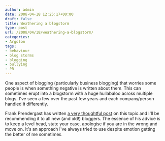 ```yaml
---
author: admin
date: 2008-04-18 12:25:17+00:00
draft: false
title: Weathering a blogstorm
type: post
url: /2008/04/18/weathering-a-blogstorm/
categories:
- Argolon
tags:
- behaviour
- blog storms
- blogging
- bullying
- PR
---
```


One aspect of blogging (particularly business blogging) that worries some people is when something negative is written about them. This can sometimes erupt into a blogstorm with a huge hullabaloo across multiple blogs. I've seen a few over the past few years and each company/person handled it differently.

Frank Prendergast has written [a very thoughtful post](http://websitedesigncork.com/blog/blogging/negative-feedback-weathering-a-blogstorm) on this topic and I'll be recommending it to all new (and old!) bloggers. The essence of his advice is to keep a level head, state your case, apologise if you are in the wrong and move on. It's an approach I've always tried to use despite emotion getting the better of me sometimes.
